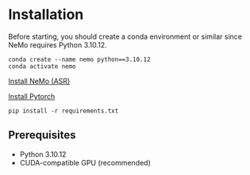 # Installation

Before starting, you should create a conda environment or similar since NeMo requires Python 3.10.12.
```
conda create --name nemo python==3.10.12
conda activate nemo
```

[Install NeMo (ASR)](https://docs.nvidia.com/nemo-framework/user-guide/latest/installation.html)

[Install Pytorch](https://pytorch.org/get-started/locally/)

```
pip install -r requirements.txt
```

## Prerequisites

* Python 3.10.12
* CUDA-compatible GPU (recommended)

